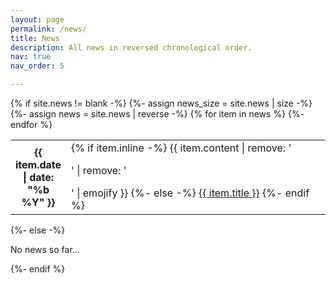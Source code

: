 ```yaml
---
layout: page
permalink: /news/
title: News
description: All news in reversed chronological order.
nav: true
nav_order: 5

---
```

<!-- _pages/news.md -->
<div class="news">
    {% if site.news != blank -%} 
        {%- assign news_size = site.news | size -%}
        <div class="table-responsive">
            <table class="table table-sm table-borderless">
                {%- assign news = site.news | reverse -%}
                {% for item in news %}
                    <tr>
                        <!-- <th class="date-header"><abbr class="badge">{{ item.date | date: "%b %Y" }}</abbr></th> -->
                        <!-- <th scope="row abbr"><abbr class="badge">{{ item.date | date: "%b %Y" }}</abbr></th> -->
                        <th scope="row" style="width:10%">{{ item.date | date: "%b %Y" }}</th>
                        <td>
                            {% if item.inline -%} 
                                {{ item.content | remove: '<p>' | remove: '</p>' | emojify }}
                            {%- else -%} 
                                <a class="news-title" href="{{ item.url | relative_url }}">{{ item.title }}</a>
                            {%- endif %} 
                        </td>
                    </tr>
                {%- endfor %} 
            </table>
        </div>
    {%- else -%} 
        <p>No news so far...</p>
    {%- endif %} 
</div>
